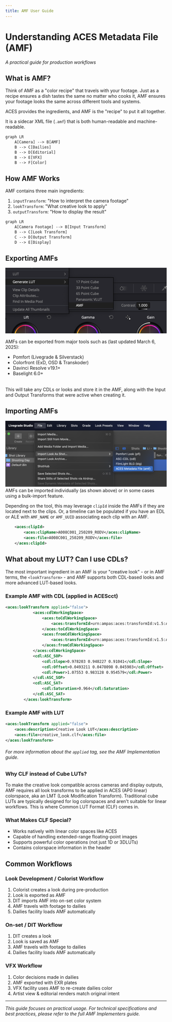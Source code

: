 ```yaml
---
title: AMF User Guide
---
```


# Understanding ACES Metadata File (AMF)
*A practical guide for production workflows*

## What is AMF?
Think of AMF as a "color recipe" that travels with your footage. Just as a recipe ensures a dish tastes the same no matter who cooks it, AMF ensures your footage looks the same across different tools and systems.

ACES provides the ingredients, and AMF is the "recipe" to put it all together. 

It is a sidecar XML file (`.amf`) that is both human-readable and machine-readable.

```mermaid
graph LR
    A[Camera] --> B[AMF]
    B --> C[Dailies]
    B --> D[Editorial]
    B --> E[VFX]
    B --> F[Color]
```

## How AMF Works
AMF contains three main ingredients:
1. `inputTransform`: "How to interpret the camera footage"
2. `lookTransform`: "What creative look to apply"
3. `outputTransform`: "How to display the result"

```mermaid
graph LR
    A[Camera Footage] --> B[Input Transform]
    B --> C[Look Transform]
    C --> D[Output Transform]
    D --> E[Display]
```
## Exporting AMFs
![Resolve Example](images/resolve_export.png "Resolve Example")

AMFs can be exported from major tools such as (last updated March 6, 2025): 
- Pomfort (Livegrade & Silverstack)
- Colorfront (ExD, OSD & Transkoder)
- Davinci Resolve v19.1+
- Baselight 6.0+

###### 

This will take any CDLs or looks and store it in the AMF, along with the Input and Output Transforms that were active when creating it.

## Importing AMFs
![Pomfort Example](images/pomfort_import.png "Pomfort Example")
AMFs can be imported individually (as shown above) or in some cases using a bulk-import feature.

Depending on the tool, this may leverage `clipId` inside the AMFs if they are located next to the clips. Or, a timeline can be populated if you have an EDL or ALE with `AMF_NAME` or `AMF_UUID` associating each clip with an AMF.

```xml
	<aces:clipId>
		<aces:clipName>A008C001_250209_RODV</aces:clipName>
		<aces:file>A008C001_250209_RODV</aces:file>
	</aces:clipId>
```

## What about my LUT? Can I use CDLs?

The most important ingredient in an AMF is your "creative look" - or in AMF terms, the `<lookTransform>` - and AMF supports both CDL-based looks and more advanced LUT-based looks.

### Example AMF with CDL (applied in ACEScct)
```xml
<aces:lookTransform applied="false">
            <aces:cdlWorkingSpace>
                <aces:toCdlWorkingSpace>
                    <aces:transformId>urn:ampas:aces:transformId:v1.5:ACEScsc.Academy.ACES_to_ACEScct.a1.0.3</aces:transformId>
                </aces:toCdlWorkingSpace>
                <aces:fromCdlWorkingSpace>
                    <aces:transformId>urn:ampas:aces:transformId:v1.5:ACEScsc.Academy.ACEScct_to_ACES.a1.0.3</aces:transformId>
                </aces:fromCdlWorkingSpace>
            </aces:cdlWorkingSpace>
            <cdl:ASC_SOP>
                <cdl:Slope>0.978203 0.948227 0.91041</cdl:Slope>
                <cdl:Offset>0.0493211 0.0478098 0.045903</cdl:Offset>
                <cdl:Power>1.07553 0.983128 0.954579</cdl:Power>
            </cdl:ASC_SOP>
            <cdl:ASC_SAT>
                <cdl:Saturation>0.964</cdl:Saturation>
            </cdl:ASC_SAT>
        </aces:lookTransform>
```

### Example AMF with LUT
```xml
<aces:lookTransform applied="false">
    <aces:description>Creative Look LUT</aces:description>
    <aces:file>creative_look.clf</aces:file>
</aces:lookTransform>
```

###### For more information about the `applied` tag, see the AMF Implementation guide. 

### Why CLF instead of Cube LUTs?
To make the creative look compatible across cameras and display outputs, AMF requires all look transforms to be applied in ACES (AP0 linear) colorspace, aka an LMT (Look Modification Transform). Traditional cube LUTs are typically designed for log colorspaces and aren't suitable for linear workflows. This is where Common LUT Format (CLF) comes in.

### What Makes CLF Special?
- Works natively with linear color spaces like ACES
- Capable of handling extended-range floating-point images
- Supports powerful color operations (not just 1D or 3DLUTs)
- Contains colorspace information in the header

## Common Workflows

### Look Development / Colorist Workflow
1. Colorist creates a look during pre-production
2. Look is exported as AMF
3. DIT imports AMF into on-set color system
4. AMF travels with footage to dailies
5. Dailies facility loads AMF automatically

### On-set / DIT Workflow
1. DIT creates a look
2. Look is saved as AMF
3. AMF travels with footage to dailies
4. Dailies facility loads AMF automatically

### VFX Workflow
1. Color decisions made in dailies
2. AMF exported with EXR plates
3. VFX facility uses AMF to re-create dailies color
4. Artist view & editorial renders match original intent

---
*This guide focuses on practical usage. For technical specifications and best practices, please refer to the full AMF Implementers guide.*
